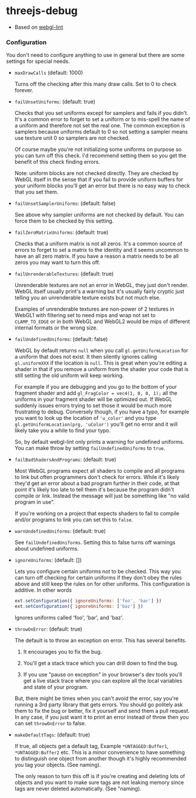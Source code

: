 # threejs-debug
- Based on [webgl-lint](https://github.com/greggman/webgl-lint)

### Configuration

You don't need to configure anything to use in general but there are some settings
for special needs.

- `maxDrawCalls` (default: 1000)

  Turns off the checking after this many draw calls. Set to 0 to check forever.

- `failUnsetUniforms`: (default: true)

  Checks that you set uniforms except for samplers and fails if you didn't.
  It's a common error to forget to set a uniform or to mis-spell the name of
  a uniform and therefore not set the real one. The common exception is
  samplers because uniforms default to 0 so not setting a sampler means use
  texture unit 0 so samplers are not checked.

  Of course maybe you're not initializing some uniforms on purpose
  so you can turn off this check. I'd recommend setting them so you get the
  benefit of this check finding errors.

  Note: uniform blocks are not checked directly. They are checked by WebGL itself
  in the sense that if you fail to provide uniform buffers for your uniform blocks
  you'll get an error but there is no easy way to check that you set them.

- `failUnsetSamplerUniforms`: (default: false)

  See above why sampler uniforms are not checked by default. You can force them
  to be checked by this setting.

- `failZeroMatrixUniforms`: (default: true)

  Checks that a uniform matrix is not all zeros. It's a common source of errors to
  forget to set a matrix to the identity and it seems uncommon to have an all
  zero matrix. If you have a reason a matrix needs to be all zeros you may want
  to turn this off.

- `failUnrenderableTextures`: (default: true)

  Unrenderable textures are not an error in WebGL, they just don't render.
  WebGL itself usually print's a warning but it's usually fairly cryptic
  just telling you an unrenderable texture exists but not much else.

  Examples of unrenderable textures are non-power of 2 textures in WebGL1
  with filtering set to need mips and wrap not set to `CLAMP_TO_EDGE` or
  in both WebGL and WebGL2 would be mips of different internal formats
  or the wrong size.

- `failUndefinedUniforms`: (default: false)

  WebGL by default returns `null` when you call `gl.getUniformLocation` for
  a uniform that does not exist. It then silently ignores calling `gl.uniformXXX`
  if the location is `null`. This is great when you're editing a shader in that
  if you remove a uniform from the shader your code that is still setting
  the old uniform will keep working.

  For example if you are debugging and you go to the bottom of your fragment
  shader and add `gl_FragColor = vec4(1, 0, 0, 1);` all the uniforms in your
  fragment shader will be optimized out. If WebGL suddenly issues errors trying
  to set those it would be much more frustrating to debug. Conversely though, if
  you have a typo, for example you want to look up the location of `'u_color'` and
  you type `gl.getUniformLocation(prg, 'uColor')` you'll get no error and it
  will likely take you a while to find your typo.

  So, by default webgl-lint only prints a warning for undefined uniforms.
  You can make throw by setting `failUndefinedUniforms` to `true`.

- `failBadShadersAndPrograms`: (default: true)

  Most WebGL programs expect all shaders to compile and all programs
  to link but often programmers don't check for errors. While it's likely
  they'd get an error about a bad program further in their code, at that point
  it's likely too late to tell them it's because the program didn't compile or
  link. Instead the message will just be something like "no valid program in use".

  If you're working on a project that expects shaders to fail to compile
  and/or programs to link you can set this to `false`.

- `warnUndefinedUniforms`: (default: true)

  See `failUndefinedUniforms`. Setting this to false turns off warnings
  about undefined uniforms.

- `ignoreUniforms`: (default: [])

  Lets you configure certain uniforms not to be checked. This way you can turn
  off checking for certain uniforms if they don't obey the rules above and still
  keep the rules on for other uniforms. This configuration is additive. In other words

  ```js
  ext.setConfiguration({ ignoreUniforms: ['foo', 'bar'] })
  ext.setConfiguration({ ignoreUniforms: ['baz'] })
  ```

  Ignores uniforms called 'foo', 'bar', and 'baz'.

- `throwOnError`: (default: true)

  The default is to throw an exception on error. This has several benefits.

  1. It encourages you to fix the bug.

  2. You'll get a stack trace which you can drill down to find the bug.

  3. If you use "pause on exception" in your browser's dev tools you'll
     get a live stack trace where you can explore all the local variables
     and state of your program.

  But, there might be times when you can't avoid the error, say you're
  running a 3rd party library that gets errors. You should go politely
  ask them to fix the bug or better, fix it yourself and send them a pull request.
  In any case, if you just want it to print an error instead of throw then
  you can set `throwOnError` to false.

- `makeDefaultTags`: (default: true)

  If true, all objects get a default tag, Example `*UNTAGGED:Buffer1`,
  `*UNTAGGED:Buffer2` etc. This is a minor convenience to have something
  to distinguish one object from another though it's highly recommended
  you tag your objects. (See naming).

  The only reason to turn this off is if you're creating and deleting
  lots of objects and you want to make sure tags are not leaking memory
  since tags are never deleted automatically. (See "naming).

